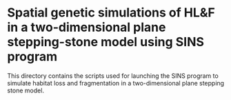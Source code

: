 # Spatial genetic simulations of HL&F in a two-dimensional plane stepping-stone model using SINS program

This directory contains the scripts used for launching the SINS program to simulate habitat loss and fragmentation in a two-dimensional plane stepping stone model.
